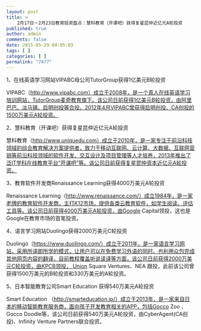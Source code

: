 ```yaml
---
layout: post
title: >
    2月17日－2月23日教育投资盘点：慧科教育（开课吧）获得复星昆仲近亿元A轮投资
published: true
author: admin
comments: false
date: 2015-05-29 04:05:03
tags: [ ]
categories: [ ]
permalink: "7477"
---
```



1、在线英语学习网站VIPABC母公司TutorGroup获得1亿美元B轮投资

VIPABC（http://www.vipabc.com）成立于2008年，是一个真人在线英语学习培训网站，TutorGroup麦奇教育旗下。该公司日前获得1亿美元B轮投资，由阿里巴巴、淡马锡、启明创投等合投。2012年4月VIPABC曾获得启明创投、CA创投的1500万美元A轮投资。

2、慧科教育（开课吧）获得复星昆仲近亿元A轮投资

慧科教育（http://www.uniquedu.com）成立于2010年，是一家专注于前沿科技领域的综合教育解决方案提供者，致力于移动互联网、云计算、大数据、互联网营销等前沿科技领域的软件开发、交互设计及项目管理等人才培养，2013年推出了泛IT学科在线教育平台“开课吧”等。该公司日前获得复星昆仲资本近亿元A轮投资。

3、教育软件开发商Renaissance Learning获得4000万美元A轮投资

Renaissance Learning（http://www.renaissance.com/）成立1984年，是一家老牌的教育软件开发商，主打K12市场，提供各类云教育软件，如学生阅读、评估工具等。该公司日前获得4000万美元A轮投资，由Google Capital领投，这也是Google在教育市场的首笔投资。

4、语言学习网站Duolingo获得2000万美元C轮投资

Duolingo（https://www.duolingo.com/）成立于2011年，是一家语言学习网站，采用所译即所学的模式，让用户可以在免费学习外语的同时、也利用众包完成其他网页内容的翻译，目前教程覆盖听说读译等方面，该公司日前获得2000万美元C轮投资，由KPCB领投， Union Square Ventures、NEA 跟投，此前该公司曾获得1500万美元的B轮投资和330万美元的A轮投资。

5、日本智能教育公司Smart Education 获得540万美元A轮投资

Smart Education （http://smarteducation.jp/）成立于2013年，是一家来自日本的移动智能教育服务商，面向孩子开发教育相关的APP，包括Gocco Zoo 、Gocco Doodle等，该公司日前获得540万美元A轮投资，由CyberAgent(CA创投)、Infinity Venture Partners联合投资。